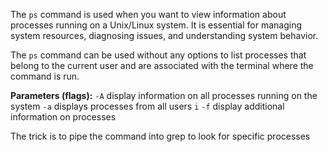 The `ps` command is used when you want to view information about processes running on a Unix/Linux system. It is essential for managing system resources, diagnosing issues, and understanding system behavior.

The `ps` command can be used without any options to list processes that belong to the current user and are associated with the terminal where the command is run.

**Parameters (flags):**
`-A` display information on all processes running on the system
`-a` displays processes from all users
`i`
`-f` display additional information on processes

The trick is to pipe the command into grep to look for specific processes

